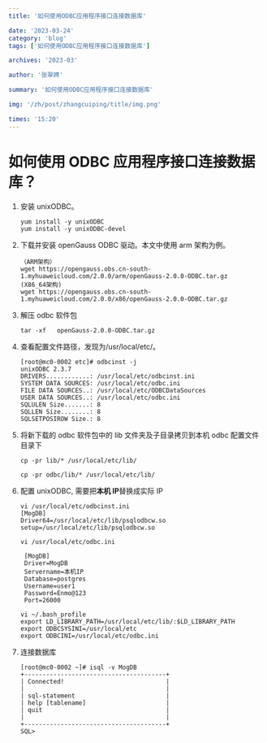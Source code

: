 ```yaml
---
title: '如何使用ODBC应用程序接口连接数据库'

date: '2023-03-24'
category: 'blog'
tags: ['如何使用ODBC应用程序接口连接数据库']

archives: '2023-03'

author: '张翠娉'

summary: '如何使用ODBC应用程序接口连接数据库'

img: '/zh/post/zhangcuiping/title/img.png'

times: '15:20'
---
```


# 如何使用 ODBC 应用程序接口连接数据库？

1. 安装 unixODBC。

   ```
   yum install -y unixODBC
   yum install -y unixODBC-devel
   ```

2. 下载并安装 openGauss ODBC 驱动。本文中使用 arm 架构为例。

   ```
   （ARM架构）
   wget https://opengauss.obs.cn-south-1.myhuaweicloud.com/2.0.0/arm/openGauss-2.0.0-ODBC.tar.gz
   (X86_64架构)
   wget https://opengauss.obs.cn-south-1.myhuaweicloud.com/2.0.0/x86/openGauss-2.0.0-ODBC.tar.gz
   ```

3. 解压 odbc 软件包

   ```
   tar -xf   openGauss-2.0.0-ODBC.tar.gz
   ```

4. 查看配置文件路径，发现为/usr/local/etc/。

   ```
   [root@mc0-0002 etc]# odbcinst -j
   unixODBC 2.3.7
   DRIVERS............: /usr/local/etc/odbcinst.ini
   SYSTEM DATA SOURCES: /usr/local/etc/odbc.ini
   FILE DATA SOURCES..: /usr/local/etc/ODBCDataSources
   USER DATA SOURCES..: /usr/local/etc/odbc.ini
   SQLULEN Size.......: 8
   SQLLEN Size........: 8
   SQLSETPOSIROW Size.: 8
   ```

5. 将新下载的 odbc 软件包中的 lib 文件夹及子目录拷贝到本机 odbc 配置文件目录下

   ```
   cp -pr lib/* /usr/local/etc/lib/

   cp -pr odbc/lib/* /usr/local/etc/lib/
   ```

6. 配置 unixODBC, 需要把**本机 IP**替换成实际 IP

   ```
   vi /usr/local/etc/odbcinst.ini
   [MogDB]
   Driver64=/usr/local/etc/lib/psqlodbcw.so
   setup=/usr/local/etc/lib/psqlodbcw.so

   vi /usr/local/etc/odbc.ini

    [MogDB]
    Driver=MogDB
    Servername=本机IP
    Database=postgres
    Username=user1
    Password=Enmo@123
    Port=26000

   vi ~/.bash_profile
   export LD_LIBRARY_PATH=/usr/local/etc/lib/:$LD_LIBRARY_PATH
   export ODBCSYSINI=/usr/local/etc
   export ODBCINI=/usr/local/etc/odbc.ini
   ```

7. 连接数据库

   ```
   [root@mc0-0002 ~]# isql -v MogDB
   +---------------------------------------+
   | Connected!                            |
   |                                       |
   | sql-statement                         |
   | help [tablename]                      |
   | quit                                  |
   |                                       |
   +---------------------------------------+
   SQL>
   ```
